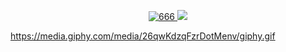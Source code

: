<p align="center">
  <a href="http://wwwwwwwww.jodi.org/" target="_blank">
  <img src="https://media.giphy.com/media/26qwKdzqFzrDotMenv/giphy.gif" alt="666"/>
  <img src="https://hits.seeyoufarm.com/api/count/incr/badge.svg?url=https%3A%2F%2Fgithub.com%2Fmot3xi&count_bg=%23FF0071&title_bg=%23000000&icon=nutanix.svg&icon_color=%23E7E7E7&title=hits&edge_flat=false">
  </a>
</p>

https://media.giphy.com/media/26qwKdzqFzrDotMenv/giphy.gif
